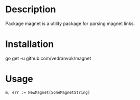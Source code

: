 # Description

Package magnet is a utility package for parsing magnet links.

# Installation

go get -u github.com/vedranvuk/magnet

# Usage

`m, err := NewMagnet(SomeMagnetString)`